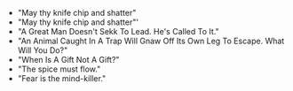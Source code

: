 * "May thy knife chip and shatter"
* "May thy knife chip and shatter"'
* "A Great Man Doesn't Sekk To Lead. He's Called To It."
* "An Animal Caught In A Trap Will Gnaw Off Its Own Leg To Escape. What Will You Do?"
* "When Is A Gift Not A Gift?"
* "The spice must flow."
* "Fear is the mind-killer."
